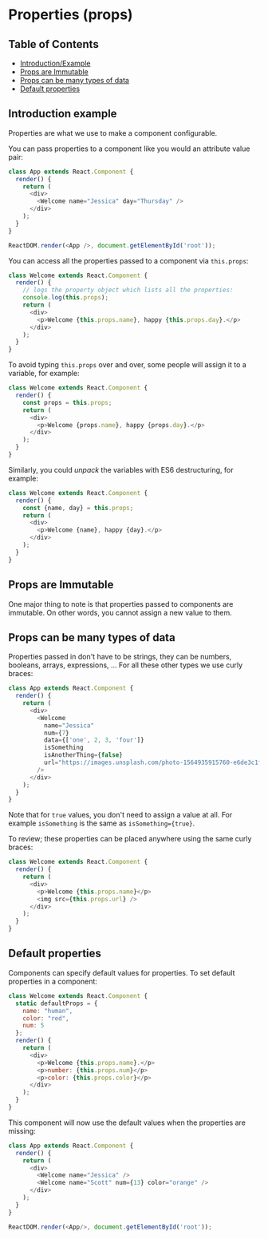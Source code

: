 # Properties (props)

## Table of Contents

<!-- toc -->

- [Introduction/Example](#introductionexample)
- [Props are Immutable](#props-are-immutable)
- [Props can be many types of data](#props-can-be-many-types-of-data)
- [Default properties](#default-properties)

<!-- tocstop -->

## Introduction example

Properties are what we use to make a component configurable.

You can pass properties to a component like you would an attribute value pair:

```javascript
class App extends React.Component {
  render() {
    return (
      <div>
        <Welcome name="Jessica" day="Thursday" />
      </div>
    );
  }
}

ReactDOM.render(<App />, document.getElementById('root'));
```

You can access all the properties passed to a component via `this.props`:

```javascript
class Welcome extends React.Component {
  render() {
    // logs the property object which lists all the properties:
    console.log(this.props);  
    return (
      <div>
        <p>Welcome {this.props.name}, happy {this.props.day}.</p>
      </div>
    );
  }
}
```

To avoid typing `this.props` over and over, some people will assign it to a variable, for example:

```javascript
class Welcome extends React.Component {
  render() {
    const props = this.props;  
    return (
      <div>
        <p>Welcome {props.name}, happy {props.day}.</p>
      </div>
    );
  }
}
```

Similarly, you could *unpack* the variables with ES6 destructuring, for example:

```javascript
class Welcome extends React.Component {
  render() {
    const {name, day} = this.props;  
    return (
      <div>
        <p>Welcome {name}, happy {day}.</p>
      </div>
    );
  }
}
```

## Props are Immutable

One major thing to note is that properties passed to components are immutable. On other words, you cannot assign a new value to them.


## Props can be many types of data

Properties passed in don't have to be strings, they can be numbers, booleans, arrays, expressions, ... For all these other types we use curly braces:

```javascript
class App extends React.Component {
  render() {
    return (
      <div>
        <Welcome
          name="Jessica"
          num={7}
          data={['one', 2, 3, 'four']}
          isSomething
          isAnotherThing={false}
          url="https://images.unsplash.com/photo-1564935915760-e6de3c1f2b95?ixlib=rb-1.2.1&ixid=eyJhcHBfaWQiOjEyMDd9&auto=format&fit=crop&w=668&q=80"
        />
      </div>
    );
  }
}
```

Note that for `true` values, you don't need to assign a value at all. For example `isSomething` is the same as `isSomething={true}`.

To review; these properties can be placed anywhere using the same curly braces:

```javascript
class Welcome extends React.Component {
  render() {
    return (
      <div>
        <p>Welcome {this.props.name}</p>
        <img src={this.props.url} />
      </div>
    );
  }
}
```

## Default properties

Components can specify default values for properties.
To set default properties in a component:

```javascript
class Welcome extends React.Component {
  static defaultProps = {
    name: "human",
    color: "red",
    num: 5
  };
  render() {
    return (
      <div>
        <p>Welcome {this.props.name}.</p>
        <p>number: {this.props.num}</p>
        <p>color: {this.props.color}</p>
      </div>
    );
  }
}
```

This component will now use the default values when the properties are missing:

```javascript
class App extends React.Component {
  render() {
    return (
      <div>
        <Welcome name="Jessica" />
        <Welcome name="Scott" num={13} color="orange" />
      </div>
    );
  }
}

ReactDOM.render(<App/>, document.getElementById('root'));
```
